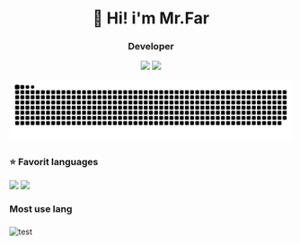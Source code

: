 <h1 align="center">👋 Hi! i'm Mr.Far</h1>

<h3 align="center">Developer</h3>
<p align="center">
  <a href="https://discord.com/channels/811205836704710686"><img src="https://img.shields.io/badge/-Discord-white?style=flat&logo=Discord&logoColor=#7B68EE" /></a>
  <a href="http://zeroway.org"><img src="https://img.shields.io/badge/-ZWS-white?style=flat&logo=Google Earth&logoColor=#DA70D6" /></a>
 <br>
</p>
<img src="https://raw.githubusercontent.com/Platane/snk/output/github-contribution-grid-snake.svg">


### ⭐️ Favorit languages
<img src="https://img.shields.io/badge/Python-black?style=for-the-badge&logo=Python&logoColor=yellow"> <img src="https://img.shields.io/badge/Java-black?style=for-the-badge&logo=CoffeeScript&logoColor=orange">


### Most use lang
<img align="middle" alt="test" src="https://github-readme-stats.vercel.app/api/top-langs/?username=mr-far&layout=compact&theme=dark" />  
